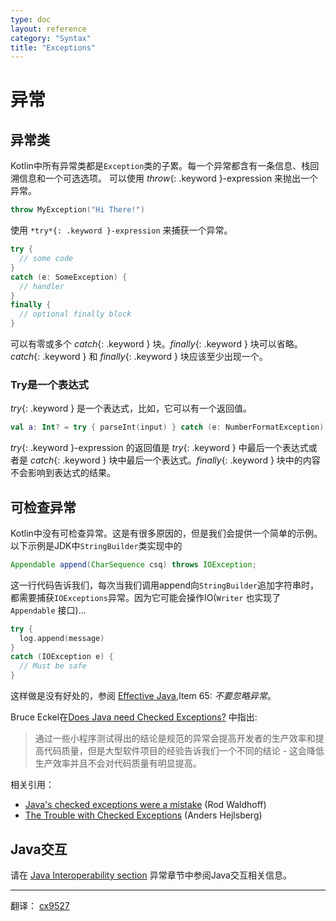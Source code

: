 ```yaml
---
type: doc
layout: reference
category: "Syntax"
title: "Exceptions"
---
```


# 异常

## 异常类

Kotlin中所有异常类都是`Exception`类的子累。每一个异常都含有一条信息、栈回溯信息和一个可选选项。
可以使用 *throw*{: .keyword }-expression 来抛出一个异常。

``` kotlin
throw MyException("Hi There!")
```

使用 `*try*{: .keyword }-expression` 来捕获一个异常。

``` kotlin
try {
  // some code
}
catch (e: SomeException) {
  // handler
}
finally {
  // optional finally block
}
```

可以有零或多个 *catch*{: .keyword } 块。*finally*{: .keyword } 块可以省略。*catch*{: .keyword } 和 *finally*{: .keyword } 块应该至少出现一个。

### Try是一个表达式

*try*{: .keyword } 是一个表达式，比如，它可以有一个返回值。


``` kotlin
val a: Int? = try { parseInt(input) } catch (e: NumberFormatException) { null }
```

*try*{: .keyword }-expression 的返回值是 *try*{: .keyword } 中最后一个表达式或者是 *catch*{: .keyword } 块中最后一个表达式。*finally*{: .keyword } 块中的内容不会影响到表达式的结果。

## 可检查异常

Kotlin中没有可检查异常。这是有很多原因的，但是我们会提供一个简单的示例。
以下示例是JDK中`StringBuilder`类实现中的

``` java
Appendable append(CharSequence csq) throws IOException;
```

这一行代码告诉我们，每次当我们调用append向`StringBuilder`追加字符串时，都需要捕获`IOExceptions`异常。因为它可能会操作IO(`Writer` 也实现了 `Appendable` 接口)...

``` kotlin
try {
  log.append(message)
}
catch (IOException e) {
  // Must be safe
}
```

这样做是没有好处的，参阅 [Effective Java](http://www.oracle.com/technetwork/java/effectivejava-136174.html),Item 65: *不要忽略异常*。

Bruce Eckel在[Does Java need Checked Exceptions?](http://www.mindview.net/Etc/Discussions/CheckedExceptions) 中指出:


> 通过一些小程序测试得出的结论是规范的异常会提高开发者的生产效率和提高代码质量，但是大型软件项目的经验告诉我们一个不同的结论 - 这会降低生产效率并且不会对代码质量有明显提高。

相关引用：

* [Java's checked exceptions were a mistake](http://radio-weblogs.com/0122027/stories/2003/04/01/JavasCheckedExceptionsWereAMistake.html) (Rod Waldhoff)
* [The Trouble with Checked Exceptions](http://www.artima.com/intv/handcuffs.html) (Anders Hejlsberg)

## Java交互

请在 [Java Interoperability section](java-interop.html) 异常章节中参阅Java交互相关信息。


---
翻译： [cx9527](https://github.com/cx9527)